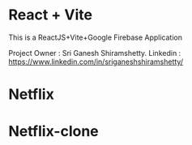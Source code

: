 # React + Vite

This is a ReactJS+Vite+Google Firebase Application 

Project Owner : Sri Ganesh Shiramshetty.
Linkedin : https://www.linkedin.com/in/sriganeshshiramshetty/
# Netflix
# Netflix-clone
